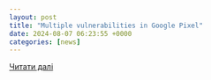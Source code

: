 ```yaml
---
layout: post
title: "Multiple vulnerabilities in Google Pixel"
date: 2024-08-07 06:23:55 +0000
categories: [news]
---
```


[Читати далі](https://www.cybersecurity-help.cz/vdb/SB20240806406)
